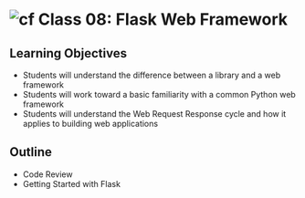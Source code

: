 # ![cf](http://i.imgur.com/7v5ASc8.png) Class 08: Flask Web Framework

## Learning Objectives

- Students will understand the difference between a library and a web framework
- Students will work toward a basic familiarity with a common Python web framework
- Students will understand the Web Request Response cycle and how it applies to building web applications

## Outline

- Code Review
- Getting Started with Flask 

<!-- links -->


